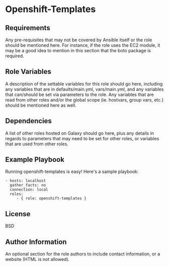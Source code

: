 Openshift-Templates
===




Requirements
------------

Any pre-requisites that may not be covered by Ansible itself or the role should be mentioned here. For instance, if the role uses the EC2 module, it may be a good idea to mention in this section that the boto package is required.

Role Variables
--------------

A description of the settable variables for this role should go here, including any variables that are in defaults/main.yml, vars/main.yml, and any variables that can/should be set via parameters to the role. Any variables that are read from other roles and/or the global scope (ie. hostvars, group vars, etc.) should be mentioned here as well.

Dependencies
------------

A list of other roles hosted on Galaxy should go here, plus any details in regards to parameters that may need to be set for other roles, or variables that are used from other roles.

Example Playbook
----------------

Running openshift-templates is easy! Here's a sample playbook:

    - hosts: localhost 
      gather_facts: no
      connection: local
      roles:
         - { role: openshift-templates }

License
-------

BSD

Author Information
------------------

An optional section for the role authors to include contact information, or a website (HTML is not allowed).